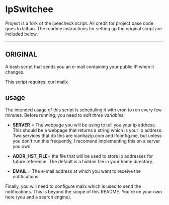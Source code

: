 IpSwitchee
=========

Project is a fork of the ipeecheck script. All credit for project base code goes to lathan. The readme instructions for setting up the original script are included below.


---------
ORIGINAL
---------
A bash script that sends you an e-mail containing your public IP when it changes.

This script requires:
curl
mailx

usage
---------

The intended usage of this script is scheduling it with cron to run every few minutes. 
Before running, you need to *edit three variables*: 

* **SERVER** = The webpage you will be using to tell you your ip address. This should be a webpage that returns a string which is your ip address. Two services that do this are icanhazip.com and ifconfig.me, but unless you don't run this frequently, I recomend implementing this on a server you own.

* **ADDR_HST_FILE**= the file that will be used to store ip addresses for future reference. The default is a hidden file in your home directory.

* **EMAIL** = The e-mail address at which you want to receive the notifications.

Finally, you will need to configure mailx which is used to send the notifications. This is beyond the scope of this README. You're on your own here (you and a search engine).
